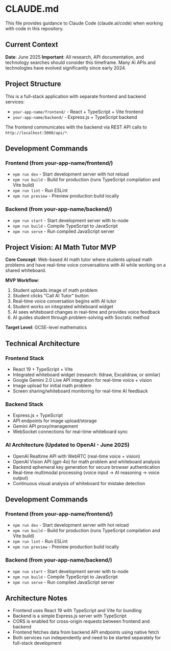 # CLAUDE.md

This file provides guidance to Claude Code (claude.ai/code) when working with code in this repository.

## Current Context
**Date**: June 2025
**Important**: All research, API documentation, and technology searches should consider this timeframe. Many AI APIs and technologies have evolved significantly since early 2024.

## Project Structure

This is a full-stack application with separate frontend and backend services:
- `your-app-name/frontend/` - React + TypeScript + Vite frontend
- `your-app-name/backend/` - Express.js + TypeScript backend

The frontend communicates with the backend via REST API calls to `http://localhost:5000/api/*`.

## Development Commands

### Frontend (from your-app-name/frontend/)
- `npm run dev` - Start development server with hot reload
- `npm run build` - Build for production (runs TypeScript compilation and Vite build)
- `npm run lint` - Run ESLint
- `npm run preview` - Preview production build locally

### Backend (from your-app-name/backend/)
- `npm run start` - Start development server with ts-node
- `npm run build` - Compile TypeScript to JavaScript
- `npm run serve` - Run compiled JavaScript server

## Project Vision: AI Math Tutor MVP

**Core Concept**: Web-based AI math tutor where students upload math problems and have real-time voice conversations with AI while working on a shared whiteboard.

**MVP Workflow**:
1. Student uploads image of math problem
2. Student clicks "Call AI Tutor" button 
3. Real-time voice conversation begins with AI tutor
4. Student works on integrated whiteboard widget
5. AI sees whiteboard changes in real-time and provides voice feedback
6. AI guides student through problem-solving with Socratic method

**Target Level**: GCSE-level mathematics

## Technical Architecture

### Frontend Stack
- React 19 + TypeScript + Vite
- Integrated whiteboard widget (research: tldraw, Excalidraw, or similar)
- Google Gemini 2.0 Live API integration for real-time voice + vision
- Image upload for initial math problem
- Screen sharing/whiteboard monitoring for real-time AI feedback

### Backend Stack  
- Express.js + TypeScript
- API endpoints for image upload/storage
- Gemini API proxy/management
- WebSocket connections for real-time whiteboard sync

### AI Architecture (Updated to OpenAI - June 2025)
- OpenAI Realtime API with WebRTC (real-time voice + vision)
- OpenAI Vision API (gpt-4o) for math problem and whiteboard analysis
- Backend ephemeral key generation for secure browser authentication
- Real-time multimodal processing (voice input → AI reasoning → voice output)
- Continuous visual analysis of whiteboard for mistake detection

## Development Commands

### Frontend (from your-app-name/frontend/)
- `npm run dev` - Start development server with hot reload
- `npm run build` - Build for production (runs TypeScript compilation and Vite build)
- `npm run lint` - Run ESLint
- `npm run preview` - Preview production build locally

### Backend (from your-app-name/backend/)
- `npm run start` - Start development server with ts-node
- `npm run build` - Compile TypeScript to JavaScript
- `npm run serve` - Run compiled JavaScript server

## Architecture Notes

- Frontend uses React 19 with TypeScript and Vite for bundling
- Backend is a simple Express.js server with TypeScript
- CORS is enabled for cross-origin requests between frontend and backend
- Frontend fetches data from backend API endpoints using native fetch
- Both services run independently and need to be started separately for full-stack development